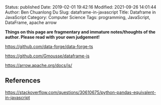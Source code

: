 Status: published
Date: 2019-02-01 19:42:16
Modified: 2021-09-26 14:01:44
Author: Ben Chuanlong Du
Slug: dataframe-in-javascript
Title: Dataframe in JavaScript
Category: Computer Science
Tags: programming, JavaScript, DataFrame, apache arrow

**Things on this page are fragmentary and immature notes/thoughts of the author. Please read with your own judgement!**

https://github.com/data-forge/data-forge-ts

https://github.com/Gmousse/dataframe-js

https://arrow.apache.org/docs/js/

## References

https://stackoverflow.com/questions/30610675/python-pandas-equivalent-in-javascript
